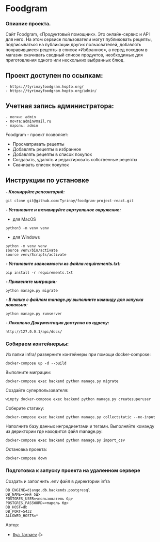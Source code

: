 # Foodgram


### Опиание проекта.
Сайт Foodgram, «Продуктовый помощник». Это онлайн-сервис и API для него. На этом сервисе пользователи могут публиковать рецепты, подписываться на публикации других пользователей, добавлять понравившиеся рецепты в список «Избранное», а перед походом в магазин скачивать сводный список продуктов, необходимых для приготовления одного или нескольких выбранных блюд.

## Проект доступен по ссылкам:

```
- https://tyrinayfoodgram.hopto.org/
- https://tyrinayfoodgram.hopto.org/admin/
```

## Учетная запись администратора:

```
- логин: admin
- почта:admin@mail.ru 
- пароль: admin
```

Foodgram - проект позволяет:

- Просматривать рецепты
- Добавлять рецепты в избранное
- Добавлять рецепты в список покупок
- Создавать, удалять и редактировать собственные рецепты
- Скачивать список покупок

## Инструкции по установке
***- Клонируйте репозиторий:***
```
git clone git@github.com:Tyrinay/foodgram-project-react.git
```

***- Установите и активируйте виртуальное окружение:***
- для MacOS
```
python3 -m venv venv
```
- для Windows
```
python -m venv venv
source venv/bin/activate
source venv/Scripts/activate
```

***- Установите зависимости из файла requirements.txt:***
```
pip install -r requirements.txt
```

***- Примените миграции:***
```
python manage.py migrate
```

***- В папке с файлом manage.py выполните команду для запуска локально:***
```
python manage.py runserver
```
***- Локально Документация доступна по адресу:***
```
http://127.0.0.1/api/docs/
```

### Собираем контейнерыы:

Из папки infra/ разверните контейнеры при помощи docker-compose:
```
docker-compose up -d --build
```
Выполните миграции:
```
docker-compose exec backend python manage.py migrate
```
Создайте суперпользователя:
```
winpty docker-compose exec backend python manage.py createsuperuser
```
Соберите статику:
```
docker-compose exec backend python manage.py collectstatic --no-input
```
Наполните базу данных ингредиентами и тегами. Выполняйте команду из дериктории где находится файл manage.py:
```
docker-compose exec backend python manage.py import_csv

```
Остановка проекта:
```
docker-compose down
```

### Подготовка к запуску проекта на удаленном сервере

Cоздать и заполнить .env файл в директории infra
```
DB_ENGINE=django.db.backends.postgresql
DB_NAME=<имя бд>
POSTGRES_USER=<пользователь бд>
POSTGRES_PASSWORD=<пароль бд>
DB_HOST=db
DB_PORT=5432
ALLOWED_HOSTS=*
```

Автор: 
* [Ilya Tarnaev](https://github.com/tyrinay) :+1: